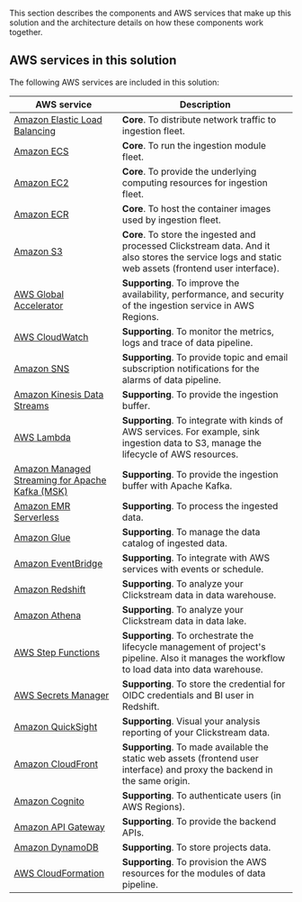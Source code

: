 This section describes the components and AWS services that make up this solution and the architecture details on how these components work together.


## AWS services in this solution

The following AWS services are included in this solution:

| AWS service | Description |
| --- | --- |
| [Amazon Elastic Load Balancing][elb] | **Core**.  To distribute network traffic to ingestion fleet. |
| [Amazon ECS][ecs] | **Core**.  To run the ingestion module fleet. |
| [Amazon EC2][ec2] | **Core**. To provide the underlying computing resources for ingestion fleet. |
| [Amazon ECR][ecr] | **Core**. To host the container images used by ingestion fleet. |
| [Amazon S3][s3] | **Core**. To store the ingested and processed Clickstream data. And it also stores the service logs and static web assets (frontend user interface). |
| [AWS Global Accelerator][aga] | **Supporting**. To improve the availability, performance, and security of the ingestion service in AWS Regions. |
| [AWS CloudWatch][cloudwatch] | **Supporting**. To monitor the metrics, logs and trace of data pipeline. |
| [Amazon SNS][sns] | **Supporting**. To provide topic and email subscription notifications for the alarms of data pipeline. |
| [Amazon Kinesis Data Streams][kds] | **Supporting**. To provide the ingestion buffer. |
| [AWS Lambda][lambda] | **Supporting**. To integrate with kinds of AWS services. For example, sink ingestion data to S3, manage the lifecycle of AWS resources. |
| [Amazon Managed Streaming for Apache Kafka (MSK)][msk] | **Supporting**. To provide the ingestion buffer with Apache Kafka. |
| [Amazon EMR Serverless][emr-serverless] | **Supporting**. To process the ingested data. |
| [Amazon Glue][glue] | **Supporting**. To manage the data catalog of ingested data. |
| [Amazon EventBridge][eventbridge] | **Supporting**. To integrate with AWS services with events or schedule. |
| [Amazon Redshift][redshift] | **Supporting**. To analyze your Clickstream data in data warehouse. |
| [Amazon Athena][athena] | **Supporting**. To analyze your Clickstream data in data lake. |
| [AWS Step Functions][step-functions] | **Supporting**. To orchestrate the lifecycle management of project's pipeline. Also it manages the workflow to load data into data warehouse. |
| [AWS Secrets Manager][secrets-manager] | **Supporting**. To store the credential for OIDC credentials and BI user in Redshift. |
| [Amazon QuickSight][quicksight] | **Supporting**. Visual your analysis reporting of your Clickstream data. |
| [Amazon CloudFront][cloudfront] | **Supporting**. To made available the static web assets (frontend user interface) and proxy the backend in the same origin. |
| [Amazon Cognito][cognito] | **Supporting**. To authenticate users (in AWS Regions). |
| [Amazon API Gateway][api-gateway] | **Supporting**. To provide the backend APIs. |
| [Amazon DynamoDB][ddb] | **Supporting**.  To store projects data. |
| [AWS CloudFormation][cloudformation] | **Supporting**.  To provision the AWS resources for the modules of data pipeline. |

[cloudfront]: https://aws.amazon.com/cloudfront/
[api-gateway]: https://aws.amazon.com/api-gateway/
[lambda]: https://aws.amazon.com/lambda/
[ddb]: https://aws.amazon.com/dynamodb/
[ecs]: https://aws.amazon.com/ecs/
[ec2]: https://aws.amazon.com/ec2/
[s3]: https://aws.amazon.com/s3/
[elb]: https://aws.amazon.com/elasticloadbalancing/
[ecr]: https://aws.amazon.com/ecr/
[cloudwatch]: https://aws.amazon.com/cloudwatch/
[sns]: https://aws.amazon.com/sns/
[cognito]: https://aws.amazon.com/cognito/
[kds]: https://aws.amazon.com/kinesis/data-streams/
[msk]: https://aws.amazon.com/msk/
[emr-serverless]: https://aws.amazon.com/emr/serverless/
[glue]: https://aws.amazon.com/glue/
[eventbridge]: https://aws.amazon.com/eventbridge/
[redshift]: https://aws.amazon.com/redshift/
[athena]: https://aws.amazon.com/athena/
[step-functions]: https://aws.amazon.com/step-functions/
[secrets-manager]: https://aws.amazon.com/secrets-manager/
[aga]: https://aws.amazon.com/global-accelerator/
[quicksight]: https://aws.amazon.com/quicksight/
[cloudformation]: https://aws.amazon.com/cloudformation/
